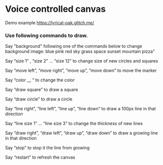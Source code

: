 
<h1>Voice controlled canvas</h1>

Demo example https://lyrical-oak.glitch.me/

<h3>Use following commands to draw.</h3>
Say "background" following one of the commands below to change background image:
     blue
     pink
     red
     sky
     grass
     space
     sunset
     mountain
     pizza"
  
Say “size 1” , “size 2” … “size 12” to change size of new circles and squares

Say “move left”, “move right”, “move up”, “move down” to move the marker

Say “color __ “ to change the color

Say “draw square” to draw a square

Say “draw circle” to draw a circle

Say “line right”, “line left”, “line up”, “line down” to draw a 100px line in that direction

Say “line size 1” … “line size 3” to change the thickness of new lines

Say “draw right”, “draw left”, “draw up”, “draw down” to draw a growing line in that direction

Say “stop” to stop it the line from growing

Say “restart” to refresh the canvas
